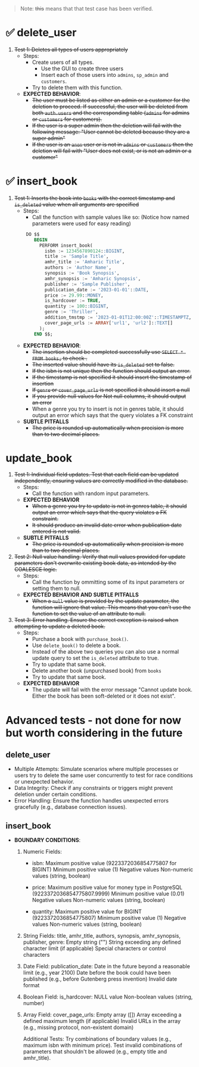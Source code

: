> Note: ~~this~~ means that that test case has been verified.

# ✅ delete_user
1. ~~Test 1: Deletes all types of users appropriately~~
    - Steps: 
        - Create users of all types.
            - Use the GUI to create three users
            - Insert each of those users into `admins`, `sp_admin` and `customers`.
        - Try to delete them with this function.
    - **EXPECTED BEHAVIOR**: 
        - ~~The user must be listed as either an admin or a customer for the deletion to proceed. If successful, the user will be deleted from both `auth.users` and the corresponding table (`admins` for admins or `customers` for customers).~~
        - ~~If the user is a super admin then the deletion will fail with the following message: "User cannot be deleted because they are a super admin"~~
        - ~~If the user is an `anon` user or is not in `admins` or `customers` then the deletion will fail with "User does not exist, or is not an admin or a customer"~~
    
# ✅ insert_book
1. ~~Test 1: Inserts the book into `books` with the correct timestamp and `is_deleted` value when all arguments are specified~~
    - Steps:
        - Call the function with sample values like so: (Notice how named parameters were used for easy reading) 
        ```sql
         DO $$ 
            BEGIN 
              PERFORM insert_book(
                isbn := 1234567890124::BIGINT,
                title := 'Sample Title',
                amhr_title := 'Amharic Title',
                authors := 'Author Name',
                synopsis := 'Book Synopsis',
                amhr_synopsis := 'Amharic Synopsis',
                publisher := 'Sample Publisher',
                publication_date := '2023-01-01'::DATE,
                price := 29.99::MONEY,
                is_hardcover := TRUE,
                quantity := 100::BIGINT,
                genre := 'Thriller',
                addition_tmstmp := '2023-01-01T12:00:00Z'::TIMESTAMPTZ,
                cover_page_urls := ARRAY['url1', 'url2']::TEXT[]
              ); 
            END $$;
        ```
    - **EXPECTED BEHAVIOR**:
        - ~~The insertion should be completed successfully use `SELECT * FROM books;` to check .~~
        - ~~The inserted value should have its `is_deleted` set to false.~~
        - ~~If the isbn is not unique then the function should output an error.~~
        - ~~If the timestamp is not specified it should insert the timestamp of insertion~~
        - ~~If `genre` or `cover_page_urls` is not specified it should insert a null~~
        - ~~If you provide null values for Not null columns, it should output an error~~
        - When a genre you try to insert is not in genres table, it should output an error which says that the query violates a FK constraint
    - **SUBTLE PITFALLS**
        - ~~The price is rounded up automatically when precision is more than to two decimal places.~~

# update_book
1. ~~Test 1: Individual field updates. Test that each field can be updated independently, ensuring values are correctly modified in the database.~~
    - Steps:
        - Call the function with random input parameters.  
    - **EXPECTED BEHAVIOR**
        - ~~When a genre you try to update is not in genres table, it should output an error which says that the query violates a FK constraint.~~
        - ~~It should produce an invalid date error when publication date entered is not valid.~~
    - **SUBTLE PITFALLS**
        - ~~The price is rounded up automatically when precision is more than to two decimal places.~~
2. ~~Test 2: Null value handling. Verify that null values provided for update parameters don't overwrite existing book data, as intended by the COALESCE logic.~~
    - Steps:
        - Call the function by ommitting some of its input parameters or setting them to null.
    - **EXPECTED BEHAVIOR AND SUBTLE PITFALLS**
        - ~~When a `null` value is provided by the update parameter, the function will ignore that value. This means that you can't use the function to set the value of an attribute to null.~~
3. ~~Test 3: Error handling. Ensure the correct exception is raised when attempting to update a deleted book.~~
    - Steps: 
        - Purchase a book with `purchase_book()`.
        - Use `delete_book()` to delete a book.
        - Instead of the above two queries you can also use a normal update query to set the `is_deleted` attribute to true.
        - Try to update that same book. 
        - Delete another book (unpurchased book) from `books`
        - Try to update that same book.
    - **EXPECTED BEHAVIOR**
        - The update will fail with the error message "Cannot update book. Either the book has been soft-deleted or it does not exist".

# Advanced tests - not done for now but worth considering in the future 
## delete_user
  - Multiple Attempts: Simulate scenarios where multiple processes or users try to delete the same user concurrently to test for race conditions or unexpected behavior.
  - Data Integrity: Check if any constraints or triggers might prevent deletion under certain conditions.
  - Error Handling: Ensure the function handles unexpected errors gracefully (e.g., database connection issues).

## insert_book
  - **BOUNDARY CONDITIONS**:
    1. Numeric Fields:
        - isbn:
            Maximum positive value (9223372036854775807 for BIGINT)
            Minimum positive value (1)
            Negative values
            Non-numeric values (string, boolean)
            
        - price:
            Maximum positive value for money type in PostgreSQL (9223372036854775807.9999)
            Minimum positive value (0.01)
            Negative values
            Non-numeric values (string, boolean)

        - quantity:
            Maximum positive value for BIGINT (9223372036854775807)
            Minimum positive value (1)
            Negative values
            Non-numeric values (string, boolean)

    2. String Fields:
            title, amhr_title, authors, synopsis, amhr_synopsis, publisher, genre:
            Empty string ("")
            String exceeding any defined character limit (if applicable)
            Special characters or control characters
        
    3. Date Field:
            publication_date:
                Date in the future beyond a reasonable limit (e.g., year 2100)
                Date before the book could have been published (e.g., before Gutenberg press invention)
                Invalid date format
    4. Boolean Field:
        is_hardcover:
            NULL value
            Non-boolean values (string, number)
        
    5. Array Field:
        cover_page_urls:
            Empty array ([])
            Array exceeding a defined maximum length (if applicable)
            Invalid URLs in the array (e.g., missing protocol, non-existent domain)

        Additional Tests:
            Try combinations of boundary values (e.g., maximum isbn with minimum price).
            Test invalid combinations of parameters that shouldn't be allowed (e.g., empty title and amhr_title).
